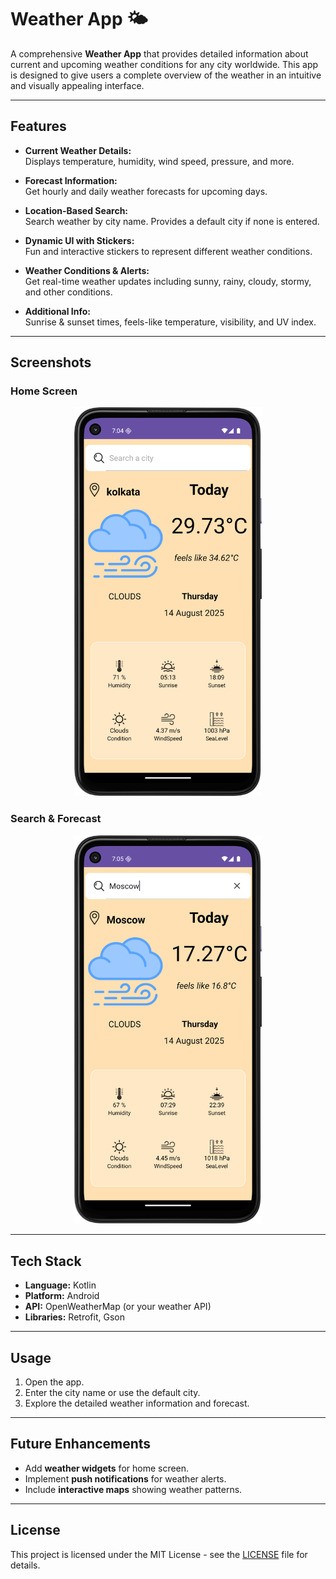 # Weather App 🌤️

A comprehensive **Weather App** that provides detailed information about current and upcoming weather conditions for any city worldwide. This app is designed to give users a complete overview of the weather in an intuitive and visually appealing interface.

---

## Features

- **Current Weather Details:**  
  Displays temperature, humidity, wind speed, pressure, and more.  

- **Forecast Information:**  
  Get hourly and daily weather forecasts for upcoming days.  

- **Location-Based Search:**  
  Search weather by city name. Provides a default city if none is entered.  

- **Dynamic UI with Stickers:**  
  Fun and interactive stickers to represent different weather conditions.  

- **Weather Conditions & Alerts:**  
  Get real-time weather updates including sunny, rainy, cloudy, stormy, and other conditions.  

- **Additional Info:**  
  Sunrise & sunset times, feels-like temperature, visibility, and UV index.

---

## Screenshots

### Home Screen
<p align="center">
  <img src="images/weather1.png" alt="Home Screen" width="300"/>
</p>

### Search & Forecast
<p align="center">
  <img src="images/weather2.png" alt="Search & Forecast" width="300"/>
</p>


---

## Tech Stack

- **Language:** Kotlin  
- **Platform:** Android  
- **API:** OpenWeatherMap (or your weather API)  
- **Libraries:** Retrofit, Gson

---

## Usage

1. Open the app.  
2. Enter the city name or use the default city.  
3. Explore the detailed weather information and forecast.  

---

## Future Enhancements

- Add **weather widgets** for home screen.  
- Implement **push notifications** for weather alerts.  
- Include **interactive maps** showing weather patterns.  

---

## License

This project is licensed under the MIT License - see the [LICENSE](LICENSE) file for details.
